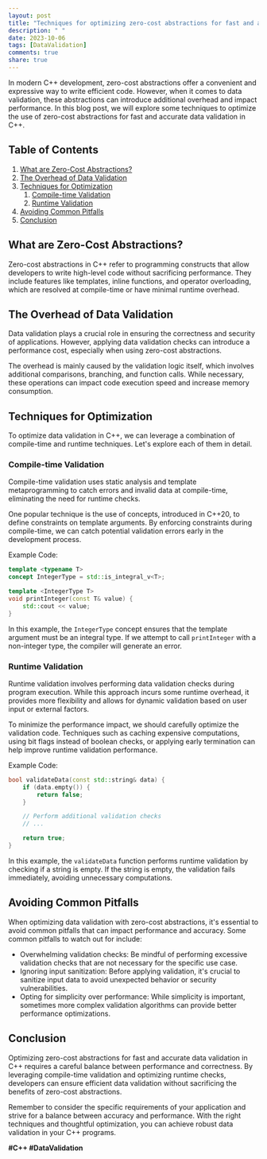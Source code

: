```yaml
---
layout: post
title: "Techniques for optimizing zero-cost abstractions for fast and accurate data validation in C++"
description: " "
date: 2023-10-06
tags: [DataValidation]
comments: true
share: true
---
```


In modern C++ development, zero-cost abstractions offer a convenient and expressive way to write efficient code. However, when it comes to data validation, these abstractions can introduce additional overhead and impact performance. In this blog post, we will explore some techniques to optimize the use of zero-cost abstractions for fast and accurate data validation in C++.

## Table of Contents

1. [What are Zero-Cost Abstractions?](#what-are-zero-cost-abstractions)
2. [The Overhead of Data Validation](#the-overhead-of-data-validation)
3. [Techniques for Optimization](#techniques-for-optimization)
    1. [Compile-time Validation](#compile-time-validation)
    2. [Runtime Validation](#runtime-validation)
4. [Avoiding Common Pitfalls](#avoiding-common-pitfalls)
5. [Conclusion](#conclusion)

## What are Zero-Cost Abstractions?

Zero-cost abstractions in C++ refer to programming constructs that allow developers to write high-level code without sacrificing performance. They include features like templates, inline functions, and operator overloading, which are resolved at compile-time or have minimal runtime overhead.

## The Overhead of Data Validation

Data validation plays a crucial role in ensuring the correctness and security of applications. However, applying data validation checks can introduce a performance cost, especially when using zero-cost abstractions.

The overhead is mainly caused by the validation logic itself, which involves additional comparisons, branching, and function calls. While necessary, these operations can impact code execution speed and increase memory consumption.

## Techniques for Optimization

To optimize data validation in C++, we can leverage a combination of compile-time and runtime techniques. Let's explore each of them in detail.

### Compile-time Validation

Compile-time validation uses static analysis and template metaprogramming to catch errors and invalid data at compile-time, eliminating the need for runtime checks.

One popular technique is the use of concepts, introduced in C++20, to define constraints on template arguments. By enforcing constraints during compile-time, we can catch potential validation errors early in the development process.

Example Code:
```cpp
template <typename T>
concept IntegerType = std::is_integral_v<T>;

template <IntegerType T>
void printInteger(const T& value) {
    std::cout << value;
}
```

In this example, the `IntegerType` concept ensures that the template argument must be an integral type. If we attempt to call `printInteger` with a non-integer type, the compiler will generate an error.

### Runtime Validation

Runtime validation involves performing data validation checks during program execution. While this approach incurs some runtime overhead, it provides more flexibility and allows for dynamic validation based on user input or external factors.

To minimize the performance impact, we should carefully optimize the validation code. Techniques such as caching expensive computations, using bit flags instead of boolean checks, or applying early termination can help improve runtime validation performance.

Example Code:
```cpp
bool validateData(const std::string& data) {
    if (data.empty()) {
        return false;
    }

    // Perform additional validation checks
    // ...

    return true;
}
```

In this example, the `validateData` function performs runtime validation by checking if a string is empty. If the string is empty, the validation fails immediately, avoiding unnecessary computations.

## Avoiding Common Pitfalls

When optimizing data validation with zero-cost abstractions, it's essential to avoid common pitfalls that can impact performance and accuracy. Some common pitfalls to watch out for include:

- Overwhelming validation checks: Be mindful of performing excessive validation checks that are not necessary for the specific use case.
- Ignoring input sanitization: Before applying validation, it's crucial to sanitize input data to avoid unexpected behavior or security vulnerabilities.
- Opting for simplicity over performance: While simplicity is important, sometimes more complex validation algorithms can provide better performance optimizations.

## Conclusion

Optimizing zero-cost abstractions for fast and accurate data validation in C++ requires a careful balance between performance and correctness. By leveraging compile-time validation and optimizing runtime checks, developers can ensure efficient data validation without sacrificing the benefits of zero-cost abstractions.

Remember to consider the specific requirements of your application and strive for a balance between accuracy and performance. With the right techniques and thoughtful optimization, you can achieve robust data validation in your C++ programs.

**#C++ #DataValidation**